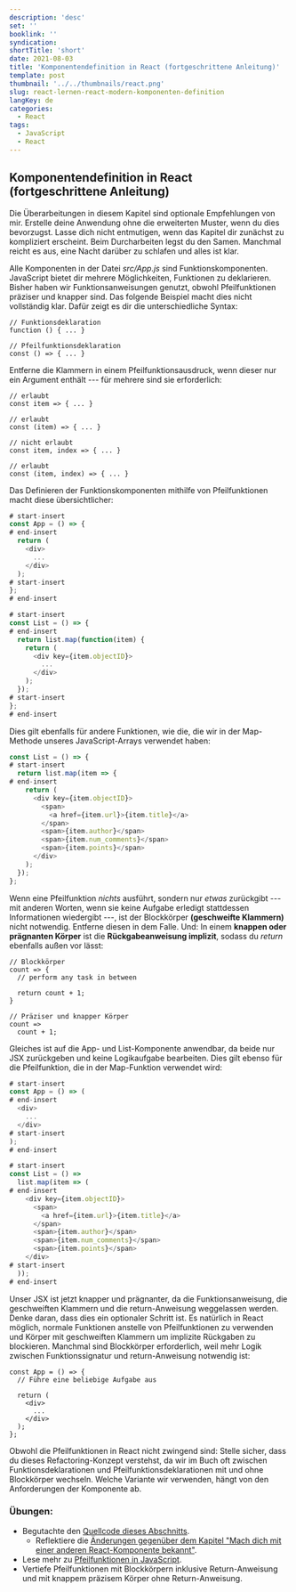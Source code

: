 ```yaml
---
description: 'desc'
set: ''
booklink: ''
syndication:
shortTitle: 'short'
date: 2021-08-03
title: 'Komponentendefinition in React (fortgeschrittene Anleitung)'
template: post
thumbnail: '../../thumbnails/react.png'
slug: react-lernen-react-modern-komponenten-definition
langKey: de
categories:
  - React
tags:
  - JavaScript
  - React
---
```


## Komponentendefinition in React (fortgeschrittene Anleitung)

Die Überarbeitungen in diesem Kapitel sind optionale Empfehlungen von mir. Erstelle deine Anwendung ohne die erweiterten Muster, wenn du dies bevorzugst. Lasse dich nicht entmutigen, wenn das Kapitel dir zunächst zu kompliziert erscheint. Beim Durcharbeiten legst du den Samen. Manchmal reicht es aus, eine Nacht darüber zu schlafen und alles ist klar. 

Alle Komponenten in der Datei *src/App.js* sind Funktionskomponenten. JavaScript bietet dir mehrere Möglichkeiten, Funktionen zu deklarieren. Bisher haben wir Funktionsanweisungen genutzt, obwohl Pfeilfunktionen präziser und knapper sind. Das folgende Beispiel macht dies nicht vollständig klar. Dafür zeigt es dir die unterschiedliche Syntax:

```
// Funktionsdeklaration
function () { ... }

// Pfeilfunktionsdeklaration
const () => { ... }
```

Entferne die Klammern in einem Pfeilfunktionsausdruck, wenn dieser nur ein Argument enthält --- für mehrere sind sie erforderlich:

```
// erlaubt
const item => { ... }

// erlaubt
const (item) => { ... }

// nicht erlaubt
const item, index => { ... }

// erlaubt
const (item, index) => { ... }
```

Das Definieren der Funktionskomponenten mithilfe von Pfeilfunktionen macht diese übersichtlicher:

```js
# start-insert
const App = () => {
# end-insert
  return (
    <div>
      ...
    </div>
  );
# start-insert
};
# end-insert

# start-insert
const List = () => {
# end-insert
  return list.map(function(item) {
    return (
      <div key={item.objectID}>
        ...
      </div>
    );
  });
# start-insert
};
# end-insert
```

Dies gilt ebenfalls für andere Funktionen, wie die, die wir in der Map-Methode unseres JavaScript-Arrays verwendet haben:

```js
const List = () => {
# start-insert
  return list.map(item => {
# end-insert
    return (
      <div key={item.objectID}>
        <span>
          <a href={item.url}>{item.title}</a>
        </span>
        <span>{item.author}</span>
        <span>{item.num_comments}</span>
        <span>{item.points}</span>
      </div>
    );
  });
};
```

Wenn eine Pfeilfunktion *nichts* ausführt, sondern nur *etwas* zurückgibt --- mit anderen Worten, wenn sie keine Aufgabe erledigt stattdessen Informationen wiedergibt ---, ist der Blockkörper **(geschweifte Klammern)** nicht notwendig. Entferne diesen in dem Falle. Und: In einem **knappen oder prägnanten Körper** ist die **Rückgabeanweisung implizit**, sodass du *return* ebenfalls außen vor lässt:

```
// Blockkörper
count => {
  // perform any task in between

  return count + 1;
}

// Präziser und knapper Körper
count =>
  count + 1;
```

Gleiches ist auf die App- und List-Komponente anwendbar, da beide nur JSX zurückgeben und keine Logikaufgabe bearbeiten. Dies gilt ebenso für die Pfeilfunktion, die in der Map-Funktion verwendet wird:

```js
# start-insert
const App = () => (
# end-insert
  <div>
    ...
  </div>
# start-insert
);
# end-insert

# start-insert
const List = () =>
  list.map(item => (
# end-insert
    <div key={item.objectID}>
      <span>
        <a href={item.url}>{item.title}</a>
      </span>
      <span>{item.author}</span>
      <span>{item.num_comments}</span>
      <span>{item.points}</span>
    </div>
# start-insert
  ));
# end-insert
```

Unser JSX ist jetzt knapper und prägnanter, da die Funktionsanweisung, die geschweiften Klammern und die return-Anweisung weggelassen werden. Denke daran, dass dies ein optionaler Schritt ist. Es natürlich in React möglich, normale Funktionen anstelle von Pfeilfunktionen zu verwenden und Körper mit geschweiften Klammern um implizite Rückgaben zu blockieren. Manchmal sind Blockkörper erforderlich, weil mehr Logik zwischen Funktionssignatur und return-Anweisung notwendig ist:

```
const App = () => {
  // Führe eine beliebige Aufgabe aus

  return (
    <div>
      ...
    </div>
  );
};
```

Obwohl die Pfeilfunktionen in React nicht zwingend sind: Stelle sicher, dass du dieses Refactoring-Konzept verstehst, da wir im Buch oft zwischen Funktionsdeklarationen und Pfeilfunktionsdeklarationen mit und ohne Blockkörper wechseln. Welche Variante wir verwenden, hängt von den Anforderungen der Komponente ab.

### Übungen:

* Begutachte den [Quellcode dieses Abschnitts](https://codesandbox.io/s/github/the-road-to-learn-react/hacker-stories/tree/hs/React-Component-Definition).
  * Reflektiere die [Änderungen gegenüber dem Kapitel "Mach dich mit einer anderen React-Komponente bekannt"](https://github.com/the-road-to-learn-react/hacker-stories/compare/hs/Meet-another-React-Component...hs/React-Component-Definition?expand=1).
* Lese mehr zu [Pfeilfunktionen in JavaScript](https://developer.mozilla.org/de/docs/Web/JavaScript/Reference/Functions/Arrow_functions).
* Vertiefe Pfeilfunktionen mit Blockkörpern inklusive Return-Anweisung und mit knappem präzisem Körper ohne Return-Anweisung.
<img src="https://vg02.met.vgwort.de/na/34507daa88714777b7a5a1816e1cc5aa" width="1" height="1" alt="">
